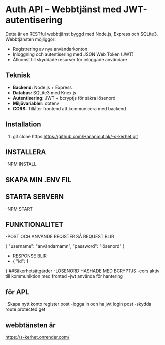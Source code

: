 #  Auth API – Webbtjänst med JWT-autentisering

Detta är en RESTful webbtjänst byggd med Node.js, Express och SQLite3. Webbtjänsten möjliggör:

- Registrering av nya användarkonton
- Inloggning och autentisering med JSON Web Token (JWT)
- Åtkomst till skyddade resurser för inloggade användare

## Teknisk

- **Backend:** Node.js + Express
- **Databas:** SQLite3 med Knex.js
- **Autentisering:** JWT + bcryptjs för säkra lösenord
- **Miljövariabler:** dotenv
- **CORS:** Tillåter frontend att kommunicera med backend


##  Installation

1.
   git clone https:https://github.com/Hananmutlak/-s-kerhet.git
## INSTALLERA 
-NPM INSTALL
## SKAPA MIN .ENV FIL
## STARTA SERVERN 
-NPM START
## FUNKTIONALITET
-POST OCH ANVÄNDE REQISTER  SÅ REQUEST BLIR 

{
  "username": "användarnamn",
  "password": "lösenord"
}
- RESPONSE BLIR
- {
  "id": 1

}
##Säkerhetsåtgärder
-LÖSENORD HASHADE MED BCRYPTJS
-cors aktiv till kommuniktion med fronted
-jwt använda för hantering
## för APL
-Skapa nytt konto   register   post 
-logga in och ha jwt   login   post 
-skydda route          protected  get


## webbtänsten är 
https://s-kerhet.onrender.com/
